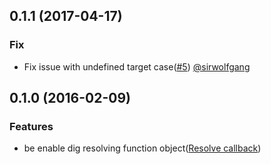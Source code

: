## 0.1.1 (2017-04-17)

### Fix

- Fix issue with undefined target case([#5](https://github.com/joe-re/object-dig/pull/5)) [@sirwolfgang](https://github.com/sirwolfgang)

## 0.1.0 (2016-02-09)

### Features

- be enable dig resolving function object([Resolve callback](https://github.com/joe-re/object-dig/pull/3))
